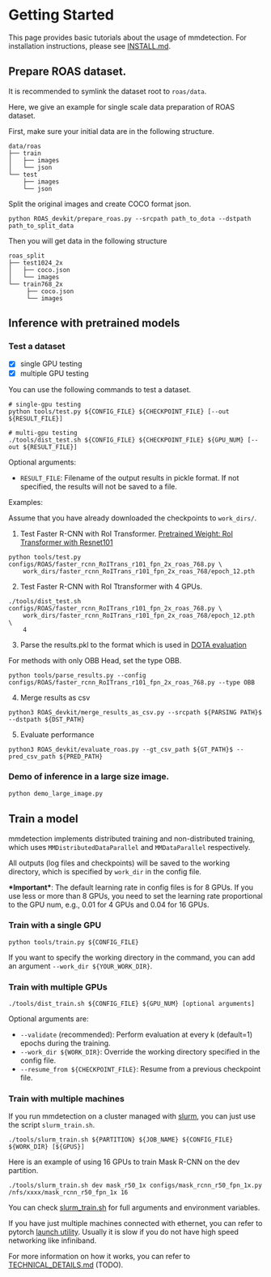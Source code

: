 # Getting Started

This page provides basic tutorials about the usage of mmdetection.
For installation instructions, please see [INSTALL.md](INSTALL.md).



## Prepare ROAS dataset.
It is recommended to symlink the dataset root to `roas/data`.

Here, we give an example for single scale data preparation of ROAS dataset.

First, make sure your initial data are in the following structure.
```
data/roas
├── train
│   ├── images
│   └── json
└── test 
    ├── images
    └── json
```
Split the original images and create COCO format json. 

```
python ROAS_devkit/prepare_roas.py --srcpath path_to_dota --dstpath path_to_split_data
```
Then you will get data in the following structure
```
roas_split
├── test1024_2x
│   ├── coco.json
│   └── images
└── train768_2x
     ├── coco.json
     └── images
```

## Inference with pretrained models



### Test a dataset

- [x] single GPU testing
- [x] multiple GPU testing

You can use the following commands to test a dataset.

```shell
# single-gpu testing
python tools/test.py ${CONFIG_FILE} ${CHECKPOINT_FILE} [--out ${RESULT_FILE}]

# multi-gpu testing
./tools/dist_test.sh ${CONFIG_FILE} ${CHECKPOINT_FILE} ${GPU_NUM} [--out ${RESULT_FILE}]
```

Optional arguments:
- `RESULT_FILE`: Filename of the output results in pickle format. If not specified, the results will not be saved to a file.

Examples:

Assume that you have already downloaded the checkpoints to `work_dirs/`.

1. Test Faster R-CNN with RoI Transformer. [Pretrained Weight: RoI Transformer with Resnet101](https://drive.google.com/file/d/1q99Lg9hw2AvLuS0NUXzWisQKEMjPR7DI/view?usp=sharing)

```shell
python tools/test.py configs/ROAS/faster_rcnn_RoITrans_r101_fpn_2x_roas_768.py \
    work_dirs/faster_rcnn_RoITrans_r101_fpn_2x_roas_768/epoch_12.pth
```

2. Test Faster R-CNN with RoI Ttransformer with 4 GPUs.

```shell
./tools/dist_test.sh configs/ROAS/faster_rcnn_RoITrans_r101_fpn_2x_roas_768.py \
    work_dirs/faster_rcnn_RoITrans_r101_fpn_2x_roas_768/epoch_12.pth  \
    4 
```

3. Parse the results.pkl to the format which is used in [DOTA evaluation](http://117.78.28.204:8001/)

For methods with only OBB Head, set the type OBB.
```
python tools/parse_results.py --config configs/ROAS/faster_rcnn_RoITrans_r101_fpn_2x_roas_768.py --type OBB
```

4. Merge results as csv
```
python3 ROAS_devkit/merge_results_as_csv.py --srcpath ${PARSING PATH}$ --dstpath ${DST_PATH}
```

5. Evaluate performance
```
python3 ROAS_devkit/evaluate_roas.py --gt_csv_path ${GT_PATH}$ --pred_csv_path ${PRED_PATH}
```

### Demo of inference in a large size image.


```python
python demo_large_image.py
```


## Train a model

mmdetection implements distributed training and non-distributed training,
which uses `MMDistributedDataParallel` and `MMDataParallel` respectively.

All outputs (log files and checkpoints) will be saved to the working directory,
which is specified by `work_dir` in the config file.

**\*Important\***: The default learning rate in config files is for 8 GPUs.
If you use less or more than 8 GPUs, you need to set the learning rate proportional
to the GPU num, e.g., 0.01 for 4 GPUs and 0.04 for 16 GPUs.

### Train with a single GPU

```shell
python tools/train.py ${CONFIG_FILE}
```

If you want to specify the working directory in the command, you can add an argument `--work_dir ${YOUR_WORK_DIR}`.

### Train with multiple GPUs

```shell
./tools/dist_train.sh ${CONFIG_FILE} ${GPU_NUM} [optional arguments]
```

Optional arguments are:

- `--validate` (recommended): Perform evaluation at every k (default=1) epochs during the training.
- `--work_dir ${WORK_DIR}`: Override the working directory specified in the config file.
- `--resume_from ${CHECKPOINT_FILE}`: Resume from a previous checkpoint file.

### Train with multiple machines

If you run mmdetection on a cluster managed with [slurm](https://slurm.schedmd.com/), you can just use the script `slurm_train.sh`.

```shell
./tools/slurm_train.sh ${PARTITION} ${JOB_NAME} ${CONFIG_FILE} ${WORK_DIR} [${GPUS}]
```

Here is an example of using 16 GPUs to train Mask R-CNN on the dev partition.

```shell
./tools/slurm_train.sh dev mask_r50_1x configs/mask_rcnn_r50_fpn_1x.py /nfs/xxxx/mask_rcnn_r50_fpn_1x 16
```

You can check [slurm_train.sh](tools/slurm_train.sh) for full arguments and environment variables.

If you have just multiple machines connected with ethernet, you can refer to
pytorch [launch utility](https://pytorch.org/docs/stable/distributed_deprecated.html#launch-utility).
Usually it is slow if you do not have high speed networking like infiniband.



For more information on how it works, you can refer to [TECHNICAL_DETAILS.md](TECHNICAL_DETAILS.md) (TODO).
